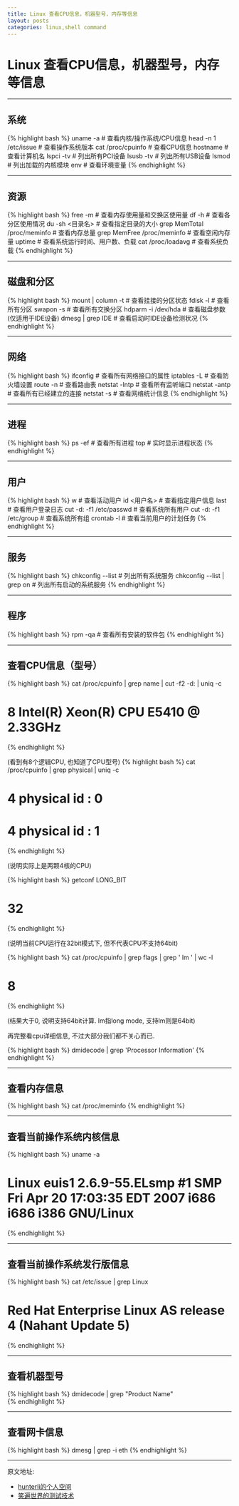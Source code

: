```yaml
---
title: Linux 查看CPU信息，机器型号，内存等信息
layout: posts
categories: linux,shell command
---
```


# Linux 查看CPU信息，机器型号，内存等信息

---

## 系统

{% highlight bash %}
uname -a               # 查看内核/操作系统/CPU信息
head -n 1 /etc/issue   # 查看操作系统版本
cat /proc/cpuinfo      # 查看CPU信息
hostname               # 查看计算机名
lspci -tv              # 列出所有PCI设备
lsusb -tv              # 列出所有USB设备
lsmod                  # 列出加载的内核模块
env                    # 查看环境变量
{% endhighlight %}

---

## 资源

{% highlight bash %}
free -m                # 查看内存使用量和交换区使用量
df -h                  # 查看各分区使用情况
du -sh <目录名>        # 查看指定目录的大小
grep MemTotal /proc/meminfo   # 查看内存总量
grep MemFree /proc/meminfo    # 查看空闲内存量
uptime                 # 查看系统运行时间、用户数、负载
cat /proc/loadavg      # 查看系统负载
{% endhighlight %}

---

## 磁盘和分区

{% highlight bash %}
mount | column -t      # 查看挂接的分区状态
fdisk -l               # 查看所有分区
swapon -s              # 查看所有交换分区
hdparm -i /dev/hda     # 查看磁盘参数(仅适用于IDE设备)
dmesg | grep IDE       # 查看启动时IDE设备检测状况
{% endhighlight %}

---

## 网络

{% highlight bash %}
ifconfig               # 查看所有网络接口的属性
iptables -L            # 查看防火墙设置
route -n               # 查看路由表
netstat -lntp          # 查看所有监听端口
netstat -antp          # 查看所有已经建立的连接
netstat -s             # 查看网络统计信息
{% endhighlight %}

---

## 进程

{% highlight bash %}
ps -ef                 # 查看所有进程
top                    # 实时显示进程状态
{% endhighlight %}

---

## 用户

{% highlight bash %}
w                      # 查看活动用户
id <用户名>            # 查看指定用户信息
last                   # 查看用户登录日志
cut -d: -f1 /etc/passwd   # 查看系统所有用户
cut -d: -f1 /etc/group    # 查看系统所有组
crontab -l             # 查看当前用户的计划任务
{% endhighlight %}

---

## 服务

{% highlight bash %}
chkconfig --list       # 列出所有系统服务
chkconfig --list | grep on    # 列出所有启动的系统服务
{% endhighlight %}

---

## 程序

{% highlight bash %}
rpm -qa                # 查看所有安装的软件包
{% endhighlight %}

---

## 查看CPU信息（型号） 

{% highlight bash %}
cat /proc/cpuinfo | grep name | cut -f2 -d: | uniq -c 
# 8  Intel(R) Xeon(R) CPU            E5410   @ 2.33GHz 
{% endhighlight %}

(看到有8个逻辑CPU, 也知道了CPU型号) 
{% highlight bash %}
cat /proc/cpuinfo | grep physical | uniq -c 
# 4 physical id      : 0 
# 4 physical id      : 1 
{% endhighlight %}
      
(说明实际上是两颗4核的CPU) 

{% highlight bash %}
getconf LONG_BIT 
# 32 
{% endhighlight %}
   
(说明当前CPU运行在32bit模式下, 但不代表CPU不支持64bit) 

{% highlight bash %}
cat /proc/cpuinfo | grep flags | grep ' lm ' | wc -l 
# 8
{% endhighlight %}
   
(结果大于0, 说明支持64bit计算. lm指long mode, 支持lm则是64bit) 

再完整看cpu详细信息, 不过大部分我们都不关心而已. 

{% highlight bash %}
dmidecode | grep 'Processor Information' 
{% endhighlight %}

---

## 查看内存信息 

{% highlight bash %}
cat /proc/meminfo 
{% endhighlight %}

---

## 查看当前操作系统内核信息

{% highlight bash %}
uname -a 
# Linux euis1 2.6.9-55.ELsmp #1 SMP Fri Apr 20 17:03:35 EDT 2007 i686 i686 i386 GNU/Linux 
{% endhighlight %}

---

## 查看当前操作系统发行版信息

{% highlight bash %}
cat /etc/issue | grep Linux 
# Red Hat Enterprise Linux AS release 4 (Nahant Update 5) 
{% endhighlight %}

---

## 查看机器型号 

{% highlight bash %}
dmidecode | grep "Product Name"  
{% endhighlight %}

---

## 查看网卡信息 

{% highlight bash %}
dmesg | grep -i eth
{% endhighlight %}

---

原文地址: 

* [hunterli的个人空间](http://my.oschina.net/hunterli/blog/140783)
* [笑遍世界的测试技术](http://www.51testing.com/html/38/225738-210333.html)